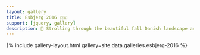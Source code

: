 ```yaml
---
layout: gallery
title: Esbjerg 2016 🇩🇰
support: [jquery, gallery]
description: 🍃 Strolling through the beautiful fall Danish landscape and countryside 🍂
---
```


{% include gallery-layout.html gallery=site.data.galleries.esbjerg-2016 %}